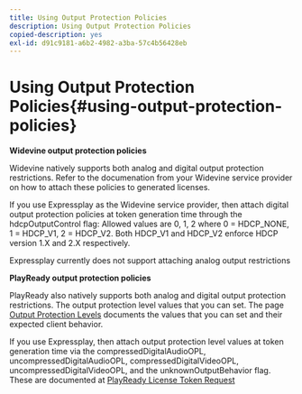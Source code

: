 ```yaml
---
title: Using Output Protection Policies
description: Using Output Protection Policies
copied-description: yes
exl-id: d91c9181-a6b2-4982-a3ba-57c4b56428eb
---
```

# Using Output Protection Policies{#using-output-protection-policies}

**Widevine output protection policies**

Widevine natively supports both analog and digital output protection restrictions. Refer to the documenation from your Widevine service provider on how to attach these policies to generated licenses.

If you use Expressplay as the Widevine service provider, then attach digital output protection policies at token generation time through the hdcpOutputControl flag: 
Allowed values are 0, 1, 2 where 0 = HDCP_NONE, 1 = HDCP_V1, 2 = HDCP_V2. Both HDCP_V1 and HDCP_V2 enforce HDCP version 1.X and 2.X respectively.

Expressplay currently does not support attaching analog output restrictions

**PlayReady output protection policies**

PlayReady also natively supports both analog and digital output protection restrictions. The output protection level values that you can set. The page [Output Protection Levels](https://msdn.microsoft.com/en-us/library/dn468831.aspx) documents the values that you can set and their expected client behavior.

If you use Expressplay, then attach output protection level values at token generation time via the compressedDigitalAudioOPL, uncompressedDigitalAudioOPL, compressedDigitalVideoOPL, uncompressedDigitalVideoOPL, and the unknownOutputBehavior flag. These are documented at [PlayReady License Token Request](https://www.expressplay.com/developer/restapi/#playready-license-token-request)
